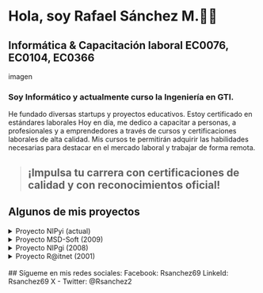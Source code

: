 # **Hola, soy Rafael Sánchez M.👍🏼**
## Informática & Capacitación laboral EC0076, EC0104, EC0366
imagen
### Soy Informático y actualmente curso la Ingeniería en GTI. 
He fundado diversas startups y proyectos educativos. Estoy certificado en estándares laborales
Hoy en día, me dedico a capacitar a personas, a profesionales y a emprendedores a través de cursos y certificaciones laborales de alta calidad. Mis cursos te permitirán adquirir las habilidades necesarias para destacar en el mercado laboral y trabajar de forma remota.
> ## ¡Impulsa tu carrera con certificaciones de calidad y con reconocimientos oficial!
## Algunos de mis proyectos
<details>
<summary>Proyecto NIPyi (actual)</summary>
> Es una Startup de servicios de capacitación y certificaciones de habilidades laborales con reconocimiento oficial.
</details>
<details>
<summary>Proyecto MSD-Soft (2009)</summary>
> Es una startup de servicio de capacitación para "Desarrolladores Web en trabajo remoto"
</details>
<details>
<summary>Proyecto NIPgi (2008)</summary>
> Es una startup de servicio de capacitación en teletrabajo. Incubado en ITESM campus Puebla.
</details>
<details>
<summary>Proyecto R@itnet (2001)</summary>
> Es una Startup de servicios de acceso a computadoras e internet con espacios dinámicos y versátiles que combinan trabajo, entretenimiento, aprendizaje y comunidad.
</details>
<Br>
## Sígueme en mis redes sociales:
  Facebook: Rsanchez69
  LinkeId: Rsanchez69
  X - Twitter: @Rsanchez2
